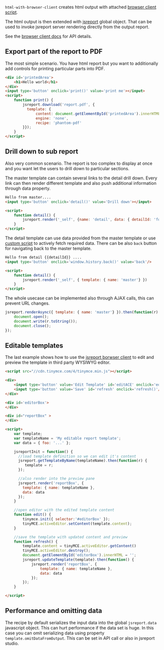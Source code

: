 `html-with-browser-client` creates html output with attached [browser client script](https://jsreport.net/learn/browser-client).

The html output is then extended with [jsreport](https://jsreport.net/learn/browser-client) global object. That can be used to invoke jsreport server rendering directly from the output report.

See the [browser client docs](https://jsreport.net/learn/browser-client) for API details.

## Export part of the report to PDF
The most simple scenario. You have html report but you want to additionally add controls for printing particular parts into PDF.

```html
<div id='printedArea'>
    <h1>Hello world</h1>
</div>
<input type='button' onclick='print()' value='print me'></input>
<script>
    function print() {
        jsreport.download('report.pdf', {
          template: {
              content: document.getElementById('printedArea').innerHTML,
              engine: 'none',
              recipe: 'phantom-pdf'
        }});
    }
</script>
```

## Drill down to sub report
Also very common scenario. The report is too complex to display at once and you want let the users to drill down to particular sections.

The master template can contain several links to the detail drill down. Every link can then render different template and also push additional information through data property.

```html
Hello from master....
<input type='button' onclick='detail()' value='Drill down'></input>

<script>
    function detail() {
        jsreport.render('_self', {name: 'detail', data: { detailId: 'foo' }});
    }
</script>
```

The detail template can use data provided from the master template or use [custom script](https://jsreport.net/learn/scripts) to actively fetch required data. There can be also `back` button for navigating back to the master template.

```html
Hello from detail {{detailId}} ....
<input type='button' onclick='window.history.back()' value='back'/>

<script>
    function detail() {
        jsreport.render('_self', { template: { name: 'master'} })
    }
</script>
```

The whole usecase can be implemented also through AJAX calls, this can prevent URL changes.

```js
jsreport.renderAsync({ template: { name: 'master'} }).then(function(r) {
	document.open();
    document.write(r.toString());
    document.close();
});
```


## Editable templates
The last example shows how to use the [jsreport borwser client](https://github.com/jsreport/jsreport/tree/master/packages/jsreport-browser-client-dist) to edit and preview the template in third party WYSIWYG editor.

```html
<script src="//cdn.tinymce.com/4/tinymce.min.js"></script>

<div>
    <input type='button' value='Edit Template' id='editACE' onclick='edit()'/>
    <input type='button' value='Save' id='refresh' onclick='refresh()'/>
</div>

<div id='editorBox'>
</div>

<div id="reportBox" >
</div>

<script>
    var template;
    var templateName = 'My editable report template';
    var data = { foo: '...' };

    jsreportInit = function() {
      //load template definition so we can edit it's content
      jsreport.getTemplateByName(templateName).then(function(r) {
         template = r;
      });

      //also render into the preview pane
      jsreport.render('reportBox', {
        template: { name: templateName },
        data: data
      });
    }

    //open editor with the edited template content
    function edit() {
        tinymce.init({ selector:'#editorBox' });
        tinyMCE.activeEditor.setContent(template.content);
    }

    //save the template with updated content and preview
    function refresh() {
        template.content = tinyMCE.activeEditor.getContent()
        tinyMCE.activeEditor.destroy();
        document.getElementById('editorBox').innerHTML = '';
        jsreport.updateTemplate(template).then(function() {
            jsreport.render('reportBox', {
	            template: { name: templateName },
	            data: data
	        });    
        });
    }    

</script>
```

## Performance and omitting data
The recipe by default serializes the input data into the global `jsreport.data` javascript object. This can hurt performance if the data set is huge. In this case you can omit serializing data using property `template.omitDataFromOutput`. This can be set in API call or also in jsreport studio.
